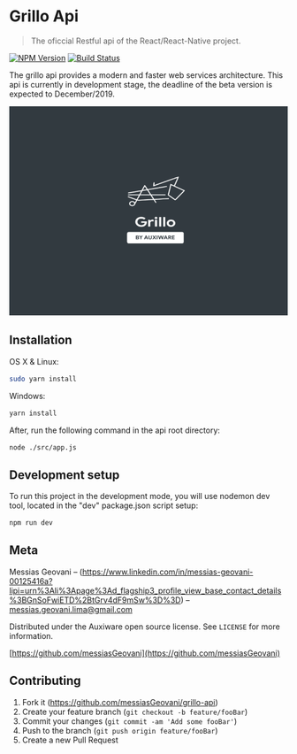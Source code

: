 # Grillo Api
> The oficcial Restful api of the React/React-Native project.

[![NPM Version][npm-image]][npm-url]
[![Build Status][travis-image]][travis-url]

The grillo api provides a modern and faster web services architecture.
This api is currently in development stage, the deadline of the beta version is expected to December/2019.

![](logo-github.png)

## Installation

OS X & Linux:

```sh
sudo yarn install
```

Windows:

```sh
yarn install
```

After, run the following command in the api root directory:

```sh
node ./src/app.js
```

## Development setup

To run this project in the development mode, you will use nodemon dev tool, located in the "dev" package.json script setup:

```sh
npm run dev
```

## Meta

Messias Geovani – (https://www.linkedin.com/in/messias-geovani-00125416a?lipi=urn%3Ali%3Apage%3Ad_flagship3_profile_view_base_contact_details%3BGnSoFwiETD%2BtGrv4dF9mSw%3D%3D) – messias.geovani.lima@gmail.com

Distributed under the Auxiware open source license. See ``LICENSE`` for more information.

[https://github.com/messiasGeovani](https://github.com/messiasGeovani)

## Contributing

1. Fork it (<https://github.com/messiasGeovani/grillo-api>)
2. Create your feature branch (`git checkout -b feature/fooBar`)
3. Commit your changes (`git commit -am 'Add some fooBar'`)
4. Push to the branch (`git push origin feature/fooBar`)
5. Create a new Pull Request

<!-- Markdown link & img dfn's -->
[npm-image]: https://img.shields.io/npm/v/datadog-metrics.svg?style=flat-square
[npm-url]: https://npmjs.org/package/datadog-metrics
[travis-image]: https://travis-ci.org/messiasGeovani/grillo-api.svg?branch=master
[travis-url]: https://travis-ci.org/messiasGeovani/grillo-api